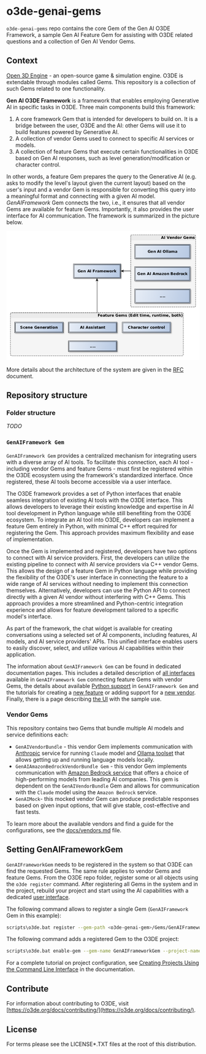 # o3de-genai-gems

`o3de-genai-gems` repo contains the core Gem of the Gen AI O3DE Framework, a sample Gen AI Feature Gem for assisting with O3DE related questions and a collection of Gen AI Vendor Gems.

## Context
[Open 3D Engine](https:://o3de.org) - an open-source game & simulation engine. O3DE is extendable through modules called Gems. This repository is a collection of such Gems related to one functionality.

**Gen AI O3DE Framework** is a framework that enables employing Generative AI in specific tasks in O3DE. Three main components build this framework:
1. A core framework Gem that is intended for developers to build on. It is a bridge between the user, O3DE and the AI: other Gems will use it to build features powered by Generative AI.
2. A collection of vendor Gems used to connect to specific AI services or models.
3. A collection of feature Gems that execute certain functionalities in O3DE based on Gen AI responses, such as level generation/modification or character control.

In other words, a feature Gem prepares the query to the Generative AI (e.g. asks to modify the level's layout given the current layout) based on the user's input and a vendor Gem is responsible for converting this query into a meaningful format and connecting with a given AI model. _GenAIFramework_ Gem connects the two, i.e., it ensures that all vendor Gems are available for feature Gems. Importantly, it also provides the user interface for AI communication. The framework is summarized in the picture below.

![Framework Design](docs/images/GenAIFramework.png)

More details about the architecture of the system are given in the [RFC](https://github.com/o3de/sig-simulation/issues/87) document.

## Repository structure

### Folder structure
_TODO_

### `GenAIFramework Gem`

`GenAIFramework Gem` provides a centralized mechanism for integrating users with a diverse array of AI tools. To facilitate this connection, each AI tool - including vendor Gems and feature Gems - must first be registered within the O3DE ecosystem using the framework's standardized interface. Once registered, these AI tools become accessible via a user interface.

The O3DE framework provides a set of Python interfaces that enable seamless integration of existing AI tools with the O3DE interface. This allows developers to leverage their existing knowledge and expertise in AI tool development in Python language while still benefiting from the O3DE ecosystem. To integrate an AI tool into O3DE, developers can implement a feature Gem entirely in Python, with minimal C++ effort required for registering the Gem. This approach provides maximum flexibility and ease of implementation.

Once the Gem is implemented and registered, developers have two options to connect with AI service providers. First, the developers can utilize the existing pipeline to connect with AI service providers via C++ vendor Gems. This allows the design of a feature Gem in Python language while providing the flexibility of the O3DE's user interface in connecting the feature to a wide range of AI services without needing to implement this connection themselves. Alternatively, developers can use the Python API to connect directly with a given AI vendor without interfering with C++ Gems. This approach provides a more streamlined and Python-centric integration experience and allows for feature development tailored to a specific model's interface.

As part of the framework, the chat widget is available for creating conversations using a selected set of AI components, including features, AI models, and AI service providers' APIs. This unified interface enables users to easily discover, select, and utilize various AI capabilities within their application.

The information about `GenAIFramework Gem` can be found in dedicated documentation pages. This includes a detailed description of [all interfaces](./docs/interfaces.md) available in `GenAIFramework Gem` connecting feature Gems with vendor Gems, the details about available [Python support](./docs/python.md) in `GenAIFramework Gem` and the tutorials for creating a [new feature](./docs/newFeature.md) or adding support for a [new vendor](./docs/newVendor.md). Finally, there is a page describing [the UI](./docs/ui.md) with the sample use.

### Vendor Gems
This repository contains two Gems that bundle multiple AI models and service definitions each:
- `GenAIVendorBundle` - this vendor Gem implements communication with [Anthropic](https://docs.anthropic.com/en/docs/welcome) service for running `Claude` model and [Ollama toolset](https://github.com/ollama/ollama) that allows getting up and running language models locally.
- `GenAIAmazonBedrockVendorBundle Gem` - this vendor Gem implements communication with [Amazon Bedrock service](https://aws.amazon.com/bedrock/) that offers a choice of high-performing models from leading AI companies. This gem is dependent on the `GenAIVendorBundle` Gem and allows for communication with the `Claude` model using the `Amazon Bedrock` service.
- `GenAIMock`- this mocked vendor Gem can produce predictable responses based on given input options, that will give stable, cost-effective and fast tests.

To learn more about the available vendors and find a guide for the configurations, see the [docs/vendors.md](./docs/vendors.md) file.

## Setting GenAIFrameworkGem
`GenAIFrameworkGem` needs to be registered in the system so that O3DE can find the requested Gems. The same rule applies to vendor Gems and feature Gems. From the O3DE repo folder, register some or all objects using the `o3de register` command. After registering all Gems in the system and in the project, rebuild your project and start using the AI capabilities with a dedicated [user interface](./docs/ui.md).

The following command allows to register a single Gem (`GenAIFramework` Gem in this example):
```bash
scripts\o3de.bat register --gem-path <o3de-genai-gem>/Gems/GenAIFramework
```
The following command adds a registered Gem to the O3DE project:
```bash
scripts\o3de.bat enable-gem --gem-name GenAIFrameworkGem --project-name <project name>
```

For a complete tutorial on project configuration, see [Creating Projects Using the Command Line Interface](https://o3de.org/docs/welcome-guide/create/creating-projects-using-cli/) in the documentation.

## Contribute
For information about contributing to O3DE, visit [https://o3de.org/docs/contributing/](https://o3de.org/docs/contributing/).

## License
For terms please see the LICENSE*.TXT files at the root of this distribution.

